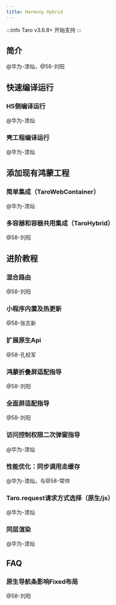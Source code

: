 ```yaml
---
title: Harmony Hybrid
---
```


:::info
Taro v3.6.8+ 开始支持
:::

## 简介
@华为-漆灿，@58-刘阳

## 快速编译运行

### H5侧编译运行
@华为-漆灿

### 壳工程编译运行
@华为-漆灿

## 添加现有鸿蒙工程

### 简单集成（TaroWebContainer）
@华为-漆灿

### 多容器和容器共用集成（TaroHybrid）
@58-刘阳

## 进阶教程

### 混合路由
@58-刘阳

### 小程序内置及热更新
@58-张志新

### 扩展原生Api
@58-孔校军

### 鸿蒙折叠屏适配指导
@58-刘阳

### 全面屏适配指导
@58-刘阳

### 访问控制权限二次弹窗指导
@华为-漆灿

### 性能优化：同步调用走缓存
@华为-漆灿，与@58-常帅

### Taro.request请求方式选择（原生/js）
@华为-漆灿

### 同层渲染
@华为-漆灿

## FAQ

### 原生导航条影响Fixed布局
@58-刘阳


